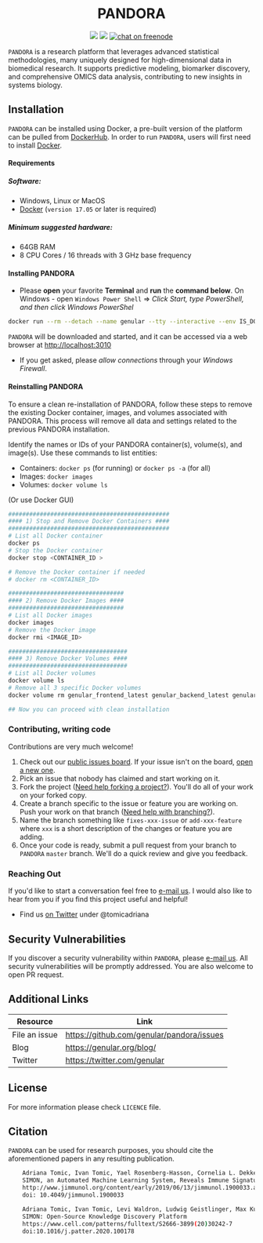 <div align="center">
    <!-- 
    <p align="center">
        <a href="https://genular.org" target="_blank">
            <img width="200" src="https://github.com/genular/pandora/raw/master/.github/static/favicon.png"></a>
    </p>
    -->
    <h1>PANDORA</h1>
    <p align="center">
        <a href="https://crowdin.com/project/genular" alt="Help us translate">
            <img src="https://d322cqt584bo4o.cloudfront.net/genular/localized.svg" /></a>
        <a href="#reposize">
            <img src="https://img.shields.io/github/repo-size/genular/pandora.svg" /></a>
        <a href="http://webchat.freenode.net/?randomnick=1&channels=genular&uio=d4" alt="chat on freenode">
            <img src="https://img.shields.io/badge/chat-on%20freenode-brightgreen.svg" alt="chat on freenode"></a>
    </p>
</div>

`PANDORA` is a research platform that leverages advanced statistical methodologies, many uniquely designed for high-dimensional data in biomedical research. It supports predictive modeling, biomarker discovery, and comprehensive OMICS data analysis, contributing to new insights in systems biology.

## Installation

`PANDORA` can be installed using Docker, a pre-built version of the platform can be pulled from [DockerHub](https://hub.docker.com/). In order to run `PANDORA`, users will first need to install [Docker](https://www.docker.com/).

#### Requirements

##### Software:

-   Windows, Linux or MacOS
-   [Docker](https://docs.docker.com/engine/installation/) (`version 17.05` or later is required)

##### Minimum suggested hardware:

-   64GB RAM
-   8 CPU Cores / 16 threads with 3 GHz base frequency

#### Installing PANDORA

-   Please **open** your favorite **Terminal** and **run** the **command below**. On Windows - open `Windows Power Shell` => _Click Start, type PowerShell, and then click Windows PowerShel_

```bash
docker run --rm --detach --name genular --tty --interactive --env IS_DOCKER='true' --env TZ=Europe/London --oom-kill-disable --volume genular_frontend_latest:/var/www/genular/pandora --volume genular_backend_latest:/var/www/genular/pandora-backend --volume genular_data_latest:/mnt/usrdata --publish 3010:3010 --publish 3011:3011 --publish 3012:3012 --publish 3013:3013 genular/pandora:latest
```

`PANDORA` will be downloaded and started, and it can be accessed via a web browser at [http://localhost:3010](http://localhost:3010)

-   If you get asked, please _allow connections_ through your _Windows Firewall_.

#### Reinstalling PANDORA

To ensure a clean re-installation of PANDORA, follow these steps to remove the existing Docker container, images, and volumes associated with PANDORA. This process will remove all data and settings related to the previous PANDORA installation.

Identify the names or IDs of your PANDORA container(s), volume(s), and image(s). 
Use these commands to list entities:

-   Containers: `docker ps` (for running) or `docker ps -a` (for all)
-   Images: `docker images`
-   Volumes: `docker volume ls`

(Or use Docker GUI)

```bash
##############################################
#### 1) Stop and Remove Docker Containers ####
##############################################
# List all Docker container
docker ps
# Stop the Docker container
docker stop <CONTAINER_ID >

# Remove the Docker container if needed
# docker rm <CONTAINER_ID>

#################################
#### 2) Remove Docker Images ####
#################################
# List all Docker images
docker images
# Remove the Docker image
docker rmi <IMAGE_ID>

##################################
#### 3) Remove Docker Volumes ####
##################################
# List all Docker volumes
docker volume ls
# Remove all 3 specific Docker volumes
docker volume rm genular_frontend_latest genular_backend_latest genular_data_latest

## Now you can proceed with clean installation
```

### Contributing, writing code

Contributions are very much welcome!

1. Check out our [public issues board][0]. If your issue isn't on the board, [open a new one][1].
2. Pick an issue that nobody has claimed and start working on it.
3. Fork the project ([Need help forking a project?][3]). You'll do all of your work on your forked copy.
4. Create a branch specific to the issue or feature you are working on. Push your work on that branch ([Need help with branching?][4]).
5. Name the branch something like `fixes-xxx-issue` or `add-xxx-feature` where `xxx` is a short description of the changes or feature you are adding.
6. Once your code is ready, submit a pull request from your branch to `PANDORA` `master` branch. We'll do a quick review and give you feedback.

[0]: https://github.com/genular/pandora/issues
[1]: https://github.com/genular/pandora/issues/new/choose
[3]: https://help.github.com/articles/fork-a-repo/
[4]: https://github.com/Kunena/Kunena-Forum/wiki/Create-a-new-branch-with-git-and-manage-branches

### Reaching Out

If you'd like to start a conversation feel free to [e-mail us](mailto:atomic.research.lab@gmail.com).
I would also like to hear from you if you find this project useful and helpful!

-   Find us [on Twitter](https://x.com/tomicadriana) under @tomicadriana

## Security Vulnerabilities

If you discover a security vulnerability within `PANDORA`, please [e-mail us](mailto:atomic.research.lab@gmail.com). All security vulnerabilities will be promptly addressed. You are also welcome to open PR request.

## Additional Links

| Resource      | Link                                             |
| ------------- | ------------------------------------------------ |
| File an issue | https://github.com/genular/pandora/issues |
| Blog          | https://genular.org/blog/                        |
| Twitter       | https://twitter.com/genular                      |

## License

For more information please check `LICENCE` file.

## Citation

`PANDORA` can be used for research purposes, you should cite
the aforementioned papers in any resulting publication.

```bash
    Adriana Tomic, Ivan Tomic, Yael Rosenberg-Hasson, Cornelia L. Dekker, Holden T. Maecker, Mark M. Davis.
    SIMON, an Automated Machine Learning System, Reveals Immune Signatures of Influenza Vaccine Responses
    http://www.jimmunol.org/content/early/2019/06/13/jimmunol.1900033.abstract
    doi: 10.4049/jimmunol.1900033
```

```bash
    Adriana Tomic, Ivan Tomic, Levi Waldron, Ludwig Geistlinger, Max Kuhn, Rachel L. Spreng, Lindsay C. Dahora, Kelly E. Seaton, Georgia Tomaras, Jennifer Hill, Niharika A. Duggal, Ross D. Pollock, Norman R. Lazarus, Stephen D.R. Harridge, Janet M. Lord, Purvesh Khatri, Andrew J. Pollard, Mark M. Davis.
    SIMON: Open-Source Knowledge Discovery Platform
    https://www.cell.com/patterns/fulltext/S2666-3899(20)30242-7
    doi:10.1016/j.patter.2020.100178
```
